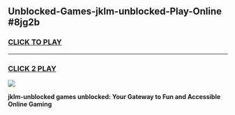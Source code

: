 
## Unblocked-Games-jklm-unblocked-Play-Online #8jg2b
<h3>
<a href="https://news.freeplayer.one?title=jklm-unblocked&ref=3">CLICK TO PLAY</a></h3>
<hr>

<h3>
<a href="https://news.freeplayer.one?title=jklm-unblocked&ref=3">CLICK 2 PLAY</a>
  
</h3>

<a href="https://news.freeplayer.one?title=jklm-unblocked&ref=3"><img src="https://clearcache.store/games.png"></a>


**jklm-unblocked games unblocked: Your Gateway to Fun and Accessible Online Gaming**
